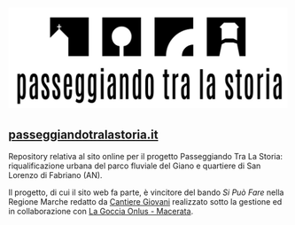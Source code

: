 # ![Passeggiando Tra La Storia](images/logo-git.jpg)

## [passeggiandotralastoria.it](passeggiandotralastoria.it)

Repository relativa al sito online per il progetto Passeggiando Tra La Storia: riqualificazione urbana del parco fluviale del Giano e quartiere di San Lorenzo di Fabriano (AN).

Il progetto, di cui il sito web fa parte, è vincitore del bando *Si Può Fare* nella Regione Marche redatto da [Cantiere Giovani](https://www.cantieregiovani.org/sipuofare/) realizzato sotto la gestione ed in collaborazione con [La Goccia Onlus - Macerata](https://www.lagocciaonlus.it/).